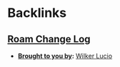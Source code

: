 
# Backlinks
## [Roam Change Log](<Roam Change Log.md>)
- **[Brought to you by](<Brought to you by.md>):** [Wilker Lucio](<Wilker Lucio.md>)

